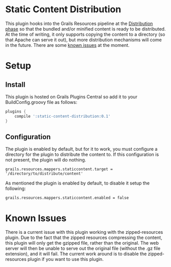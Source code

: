 Static Content Distribution
===========================

This plugin hooks into the Grails Resources pipeline at the [Distribution phase](http://grails-plugins.github.io/grails-resources/guide/6.%20Creating%20custom%20mappers.html#6.2%20Mapper%20phases%20and%20priority) so that the bundled and/or minified content is ready to be distributed.  At the time of writing, it only supports copying the content to a directory (so that Apache can serve it out), but more distribution mechanisms will come in the future. There are some [known issues](#known-issues) at the moment.

Setup
=====

Install
-------
This plugin is hosted on Grails Plugins Central so add it to your BuildConfig.groovy file as follows:

```groovy
plugins {
    compile ':static-content-distribution:0.1'
}
```

Configuration
-------------
The plugin is enabled by default, but for it to work, you must configure a directory for the plugin to distribute the content to.  If this configuration is not present, the plugin will do nothing.

```
grails.resources.mappers.staticcontent.target = '/directory/to/distribute/content'
```

As mentioned the plugin is enabled by default, to disable it setup the following:

```
grails.resources.mappers.staticcontent.enabled = false
```

Known Issues
============
There is a current issue with this plugin working with the zipped-resources plugin.  Due to the fact that the zipped resources compressing the content, this plugin will only get the gzipped file, rather than the original.  The web server will then be unable to serve out the original file (without the .gz file extension), and it will fail.  The current work around is to disable the zipped-resources plugin if you want to use this plugin.
